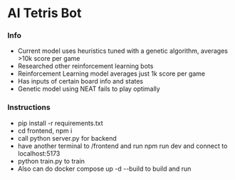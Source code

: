 # AI Tetris Bot

### Info

- Current model uses heuristics tuned with a genetic algorithm, averages >10k score per game
- Researched other reinforcement learning bots
- Reinforcement Learning model averages just 1k score per game
- Has inputs of certain board info and states
- Genetic model using NEAT fails to play optimally

### Instructions

- pip install -r requirements.txt
- cd frontend, npm i
- call python server.py for backend
- have another terminal to /frontend and run npm run dev and connect to localhost:5173
- python train.py to train
- Also can do docker compose up -d --build to build and run



